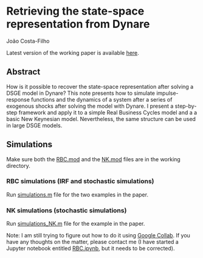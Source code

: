 # Retrieving the state-space representation from Dynare

João Costa-Filho

Latest version of the working paper is available [here](https://www.joaocostafilho.com/research).

## Abstract

How is it possible to recover the state-space representation after solving a DSGE model in Dynare? This note presents how to simulate impulse-response functions and the dynamics of a system after a series of exogenous shocks after solving the model with Dynare. I present a step-by-step framework and apply it to a simple Real Business Cycles model and a a basic New Keynesian model. Nevertheless, the same structure can be used in large DSGE models.

## Simulations

Make sure both the [RBC.mod](RBC.mod) and the [NK.mod](NK.mod) files are in the working directory. 

### RBC simulations (IRF and stochastic simulations)

Run [simulations.m](simulations.m) file for the two examples in the paper.

### NK simulations (stochastic simulations)

Run [simulations_NK.m](simulations_NK.m) file for the example in the paper.



Note: I am still trying to figure out how to do it using [Google Collab](https://colab.research.google.com/). If you have any thoughts on the matter, please contact me (I have started a Jupyter notebook entitled [RBC.ipynb](RBC.ipynb), but it needs to be corrected).
